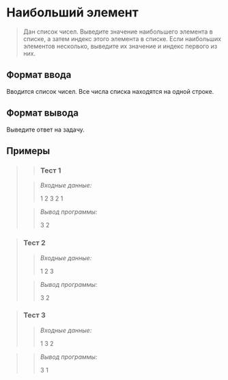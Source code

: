 # Наибольший элемент

>Дан список чисел. Выведите значение наибольшего элемента в списке, а затем индекс этого элемента в списке. Если наибольших элементов несколько, выведите их значение и индекс первого из них.



## Формат ввода

Вводится список чисел. Все числа списка находятся на одной строке.

## Формат вывода

Выведите ответ на задачу.

 ## Примеры
>
> >### Тест 1
>
>>*Входные данные:*
>>
>>1 2 3 2 1
>>
>>
>>
>>
>> 
>>
>>
>>
>>
>> 
> 
>>*Вывод программы:*
>>
>>3 2
>>

 
>### Тест 2
>
>>*Входные данные:*
>>
>>
>>
>>1 2 3
>>
>>
>> 
>>
>> 
>>
>> 
>>
>>
>>
>>
>>
>
>>*Вывод программы:*
>>
>>3 2
>>

>### Тест 3
>
>>*Входные данные:*
>>
>>1 3 2
>>
>>
>>
>>
>>
>>
>> 
>>
>> 
>>
>>
>>

>>*Вывод программы:*
>>
>>3 1
>>
>>